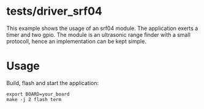 tests/driver_srf04
================
This example shows the usage of an srf04 module.
The application exerts a timer and two gpio.
The module is an ultrasonic range finder with a small protocoll,
hence an implementation can be kept simple.

Usage
=====

Build, flash and start the application:
```
export BOARD=your_board
make -j 2 flash term
